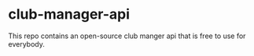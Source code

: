 # club-manager-api
This repo contains an open-source club manger api that is free to use for everybody.
